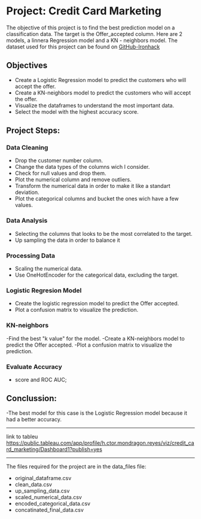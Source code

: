 # Project: Credit Card Marketing

The objective of this project is to find the best prediction model on a classification data. 
The target is the Offer_accepted column.
Here are 2 models, a linnera Regression model and a KN - neighbors model.
The dataset used for this project can be found on [GitHub-Ironhack](https://github.com/ironhack-edu/data_mid_bootcamp_project_classification)

## Objectives
  - Create a Logistic Regression model to predict the customers who will accept the offer.
  - Create a KN-neighbors model to predict the customers who will accept the offer.
  - Visualize the dataframes to understand the most important data.
  - Select the model with the highest accuracy score.

## Project Steps:

### Data Cleaning
  - Drop the customer number column.
  - Change the data types of the columns wich I consider.
  - Check for null values and drop them.
  - Plot the numerical column and remove outliers.
  - Transform the numerical data in order to make it like a standart deviation.
  - Plot the categorical columns and bucket the ones wich have a few values.
  
### Data Analysis
  - Selecting the columns that looks to be the most correlated to the target.
  - Up sampling the data in order to balance it
### Processing Data
  - Scaling the numerical data.
  - Use OneHotEncoder for the categorical data, excluding the target.
  
### Logistic Regresion Model
  - Create the logistic regression model to predict the Offer accepted.
  - Plot a confusion matrix to visualize the prediction.
  
### KN-neighbors
  -Find the best "k value" for the model.
  -Create a KN-neighbors model to predict the Offer accepted.
  -Plot a confusion matrix to visualize the prediction.
### Evaluate Accuracy
  - score and ROC AUC;
  
## Conclussion:

  -The best model for this case is the Logistic Regression model
   because it had a better accuracy.
   
-----------------
link to tableu https://public.tableau.com/app/profile/h.ctor.mondragon.reyes/viz/credit_card_marketing/Dashboard1?publish=yes

----------------
The files required for the project are in the data_files file:
  - original_dataframe.csv
  - clean_data.csv
  - up_sampling_data.csv
  - scaled_numerical_data.csv
  - encoded_categorical_data.csv
  - concatinated_final_data.csv